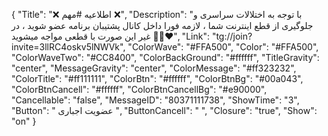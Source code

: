 
{
"Title": "❌ اطلاعیه #مهم ❌",
"Description": "با توجه به اختلالات سراسری و جلوگیری از قطع اینترنت شما ، لازمه فورا داخل کانال پشتیبان برنامه عضو شوید ، در غیر این صورت با قطعی مواجه میشوید 🙏🏻❤️",
"Link": "tg://join?invite=3llRC4oskv5lNWVk",
"ColorWave": "#FFA500",
"Color": "#FFA500",
"ColorWaveTwo": "#CC8400",
"ColorBackGround": "#ffffff",
"TitleGravity": "center",
"MessageGravity": "center",
"ColorMessage": "#ff323232",
"ColorTitle": "#ff111111",
"ColorBtn": "#ffffff",
"ColorBtnBg": "#00a043",
"ColorBtnCancell": "#ffffff",
"ColorBtnCancellBg": "#e90000",
"Cancellable": "false",
"MessageID": "80371111738",
"ShowTime": "3",
"Button": " عضویت اجباری ",
"ButtonCancell": "  ",
"Closure": "true",
"Show": "on"
}

